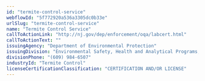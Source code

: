 ```yaml
---
id: "termite-control-service"
webflowId: "5f772920a536a3305dc0b33e"
urlSlug: "termite-control-service"
name: "Termite Control Service"
callToActionLink: "http://nj.gov/dep/enforcement/oqa/labcert.html"
callToActionText: ""
issuingAgency: "Department of Environmental Protection"
issuingDivision: "Environmental Safety, Health and Analytical Programs, Bureau of Pesticide Operations"
divisionPhone: "(609) 984-6507"
industryId: "Termite Control"
licenseCertificationClassification: "CERTIFICATION AND/OR LICENSE"
---
```

